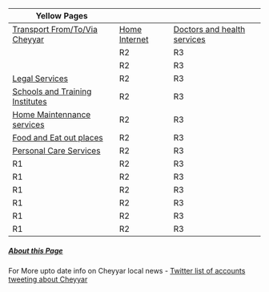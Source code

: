 |**Yellow Pages**                                                   |    |    |
|-------------------------------------------------------------------|----|----|
|[Transport From/To/Via Cheyyar ](/Yellow_Pages/Bus_Taxi_Auto.md) | [Home Internet ](/Yellow_Pages/Home_Internet.md) | [Doctors and health services](/Yellow_Pages/Health.md) |
| | R2 | R3 |
| | R2 | R3 |
|[Legal Services](/Yellow_Pages/Legal.md) | R2 | R3 |
|[Schools and Training Institutes](/Yellow_Pages/Education.md) | R2 | R3 |
|[Home Maintennance services](/Yellow_Pages/Home_Maintennance.md) | R2 | R3 |
|[Food and Eat out places](/Yellow_Pages/Food.md) | R2 | R3 |
|[Personal Care Services](/Yellow_Pages/Personals.md) | R2 | R3 |
|R1 | R2 | R3 |
|R1 | R2 | R3 |
|R1 | R2 | R3 |
|R1 | R2 | R3 |
|R1 | R2 | R3 |
|R1 | R2 | R3 |

##### [About this Page](/About_this_Page.md)  
For More upto date info on Cheyyar local news  - [Twitter list of accounts tweeting about Cheyyar](https://twitter.com/i/lists/1468486874947751940)
